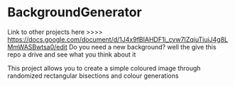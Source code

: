 # BackgroundGenerator
Link to other projects here >>>> https://docs.google.com/document/d/1J4x9fBIAHDF1i_cvw7IZqiuTiuiJ4g8LMmWASBwtsa0/edit
Do you need a new background? well the give this repo a drive and see what you think about it

This project allows you to create a simple coloured image through randomized rectangular bisections and colour generations
